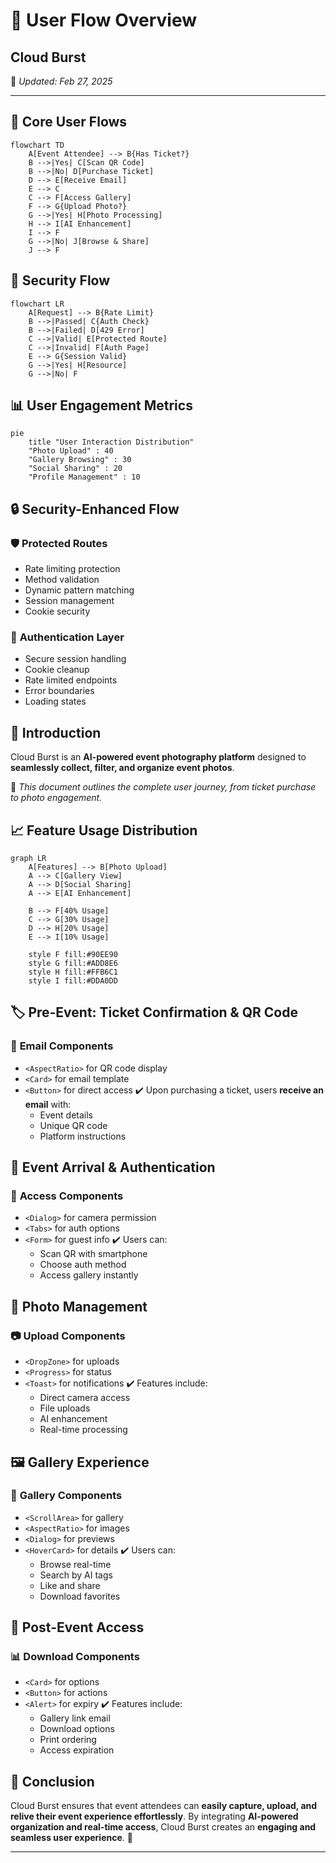 # 📖 **User Flow Overview**  

## Cloud Burst  
📅 *Updated: Feb 27, 2025*  

---

## 🔄 **Core User Flows**

```mermaid
flowchart TD
    A[Event Attendee] --> B{Has Ticket?}
    B -->|Yes| C[Scan QR Code]
    B -->|No| D[Purchase Ticket]
    D --> E[Receive Email]
    E --> C
    C --> F[Access Gallery]
    F --> G{Upload Photo?}
    G -->|Yes| H[Photo Processing]
    H --> I[AI Enhancement]
    I --> F
    G -->|No| J[Browse & Share]
    J --> F
```

## 🔐 **Security Flow**

```mermaid
flowchart LR
    A[Request] --> B{Rate Limit}
    B -->|Passed| C{Auth Check}
    B -->|Failed| D[429 Error]
    C -->|Valid| E[Protected Route]
    C -->|Invalid| F[Auth Page]
    E --> G{Session Valid}
    G -->|Yes| H[Resource]
    G -->|No| F
```

## 📊 **User Engagement Metrics**

```mermaid
pie
    title "User Interaction Distribution"
    "Photo Upload" : 40
    "Gallery Browsing" : 30
    "Social Sharing" : 20
    "Profile Management" : 10
```

## 🔒 **Security-Enhanced Flow**  

### 🛡️ **Protected Routes**
- Rate limiting protection
- Method validation
- Dynamic pattern matching
- Session management
- Cookie security

### 🔐 **Authentication Layer**
- Secure session handling
- Cookie cleanup
- Rate limited endpoints
- Error boundaries
- Loading states

## 📝 **Introduction**  
Cloud Burst is an **AI-powered event photography platform** designed to **seamlessly collect, filter, and organize event photos**.  

📌 *This document outlines the complete user journey, from ticket purchase to photo engagement.*  

## 📈 **Feature Usage Distribution**

```mermaid
graph LR
    A[Features] --> B[Photo Upload]
    A --> C[Gallery View]
    A --> D[Social Sharing]
    A --> E[AI Enhancement]
    
    B --> F[40% Usage]
    C --> G[30% Usage]
    D --> H[20% Usage]
    E --> I[10% Usage]

    style F fill:#90EE90
    style G fill:#ADD8E6
    style H fill:#FFB6C1
    style I fill:#DDA0DD
```

## 🏷️ **Pre-Event: Ticket Confirmation & QR Code**  

### 📩 **Email Components**
- `<AspectRatio>` for QR code display
- `<Card>` for email template
- `<Button>` for direct access
✔️ Upon purchasing a ticket, users **receive an email** with:
  - Event details
  - Unique QR code
  - Platform instructions

## 🎉 **Event Arrival & Authentication**  

### 📱 **Access Components**
- `<Dialog>` for camera permission
- `<Tabs>` for auth options
- `<Form>` for guest info
✔️ Users can:
  - Scan QR with smartphone
  - Choose auth method
  - Access gallery instantly

## 📸 **Photo Management**  

### 📷 **Upload Components**
- `<DropZone>` for uploads
- `<Progress>` for status
- `<Toast>` for notifications
✔️ Features include:
  - Direct camera access
  - File uploads
  - AI enhancement
  - Real-time processing

## 🖼️ **Gallery Experience**  

### 🎨 **Gallery Components**
- `<ScrollArea>` for gallery
- `<AspectRatio>` for images
- `<Dialog>` for previews
- `<HoverCard>` for details
✔️ Users can:
  - Browse real-time
  - Search by AI tags
  - Like and share
  - Download favorites

## 📩 **Post-Event Access**  

### 📊 **Download Components**
- `<Card>` for options
- `<Button>` for actions
- `<Alert>` for expiry
✔️ Features include:
  - Gallery link email
  - Download options
  - Print ordering
  - Access expiration

## 🎯 **Conclusion**  
Cloud Burst ensures that event attendees can **easily capture, upload, and relive their event experience effortlessly**. By integrating **AI-powered organization and real-time access**, Cloud Burst creates an **engaging and seamless user experience**. 🚀  

---
